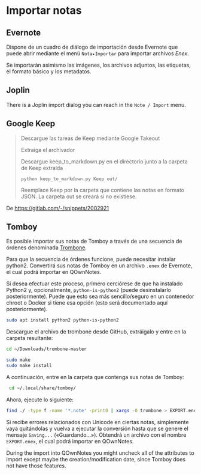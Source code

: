 # Importar notas

## Evernote

Dispone de un cuadro de diálogo de importación desde Evernote que puede abrir mediante el menú `Nota▸Importar` para importar archivos *Enex*.

Se importarán asimismo las imágenes, los archivos adjuntos, las etiquetas, el formato básico y los metadatos.

## Joplin

There is a Joplin import dialog you can reach in the `Note / Import` menu.

## Google Keep

> Descargue las tareas de Keep mediante Google Takeout
> 
> Extraiga el archivador
> 
> Descargue keep_to_markdown.py en el directorio junto a la carpeta de Keep extraída
> 
>     python keep_to_markdown.py Keep out/
>     
> 
> Reemplace Keep por la carpeta que contiene las notas en formato JSON. La carpeta out se creará si no existiese.

De https://gitlab.com/-/snippets/2002921

## Tomboy

Es posible importar sus notas de Tomboy a través de una secuencia de órdenes denominada [Trombone](https://github.com/samba/trombone).

Para que la secuencia de órdenes funcione, puede necesitar instalar python2. Convertirá sus notas de Tomboy en un archivo `.enex` de Evernote, el cual podrá importar en QOwnNotes.

Si desea efectuar este proceso, primero cerciórese de que ha instalado Python2 y, opcionalmente, `python-is-python2` (puede desinstalarlo posteriormente). Puede que esto sea más sencillo/seguro en un contenedor chroot o Docker si tiene esa opción (esto será documentado aquí posteriormente).

```bash
sudo apt install python2 python-is-python2
```

Descargue el archivo de trombone desde GitHub, extráigalo y entre en la carpeta resultante:

```bash
cd ~/Downloads/trombone-master

sudo make
sudo make install
```

A continuación, entre en la carpeta que contenga sus notas de Tomboy:

```bash
 cd ~/.local/share/tomboy/
```

Ahora, ejecute lo siguiente:

```bash
find ./ -type f -name '*.note' -print0 | xargs -0 trombone > EXPORT.enex
```

Si recibe errores relacionados con Unicode en ciertas notas, simplemente vaya quitándolas y vuelva a ejecutar la conversión hasta que se genere el mensaje `Saving...` («Guardando…»). Obtendrá un archivo con el nombre `EXPORT.enex`, el cual podrá importar en QOwnNotes.

During the import into QOwnNotes you might uncheck all of the attributes to import except maybe the creation/modification date, since Tomboy does not have those features.
